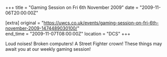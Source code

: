 +++
title = "Gaming Session on Fri 6th November 2009"
date = "2009-11-06T20:00:00Z"

[extra]
original = "https://uwcs.co.uk/events/gaming-session-on-fri-6th-november-2009-1474489030100/"    
end_time = "2009-11-07T08:00:00Z"
location = "DCS"
+++

Loud noises\! Broken computers\! A Street Fighter crown\! These things may await you at our weekly gaming session\!

